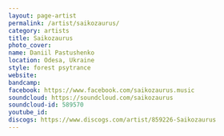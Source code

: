```yaml
---
layout: page-artist
permalink: /artist/saikozaurus/
category: artists
title: Saikozaurus
photo_cover: 
name: Daniil Pastushenko
location: Odesa, Ukraine
style: forest psytrance
website: 
bandcamp: 
facebook: https://www.facebook.com/saikozaurus.music
soundcloud: https://soundcloud.com/saikozaurus
soundcloud-id: 589570
youtube_id: 
discogs: https://www.discogs.com/artist/859226-Saikozaurus
---
```

